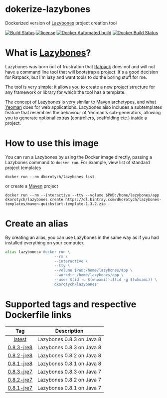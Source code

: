 # dokerize-lazybones
Dockerized version of [Lazybones] project creation tool

[![Build Status](https://travis-ci.org/dkorotych/dokerize-lazybones.svg?branch=0.8.3-jre8)](https://travis-ci.org/dkorotych/dokerize-lazybones)
[![license](https://img.shields.io/github/license/dkorotych/dokerize-lazybones.svg)](https://github.com/dkorotych/dokerize-lazybones.git)
[![Docker Automated build](https://img.shields.io/docker/automated/dkorotych/lazybones.svg)](https://hub.docker.com/r/dkorotych/lazybones)
[![Docker Build Status](https://img.shields.io/docker/build/dkorotych/lazybones.svg)](https://hub.docker.com/r/dkorotych/lazybones)

# What is [Lazybones]?
Lazybones was born out of frustration that [Ratpack](https://ratpack.io) does not and will not have a command line tool
that will bootstrap a project. It's a good decision for Ratpack, but I'm lazy and want tools to do the boring stuff for me.

The tool is very simple: it allows you to create a new project structure for any framework or library for which the tool has a template.

The concept of Lazybones is very similar to [Maven] archetypes, and what [Yeoman](http://yeoman.io/) does for web
applications. Lazybones also includes a subtemplates feature that resembles the behaviour of Yeoman's sub-generators,
allowing you to generate optional extras (controllers, scaffolding etc.) inside a project.

# How to use this image
You can run a Lazybones by using the Docker image directly, passing a Lazybones command to ```docker run```.
For example, view list of standard project templates 
```docker
docker run --rm dkorotych/lazybones list
```
or create a [Maven] project
```docker
docker run --rm --interactive --tty --volume $PWD:/home/lazybones/app dkorotych/lazybones create https://dl.bintray.com/dkorotych/lazybones-templates/maven-quickstart-template-1.3.2.zip .
```
# Create an alias
By creating an alias, you can use Lazybones in the same way as if you had installed everything on your computer.
```bash
alias lazybones='docker run \
                      --rm \
                      --interactive \
                      --tty \
                      --volume $PWD:/home/lazybones/app \
                      --workdir /home/lazybones/app \
                      --user $(id -u $(whoami)):$(id -g $(whoami)) \
                      dkorotych/lazybones'
```

# Supported tags and respective Dockerfile links
| Tag | Description |
|:---:|-------------|
|[latest](https://github.com/dkorotych/dokerize-lazybones/blob/latest/Dockerfile)|Lazybones 0.8.3 on Java 8|
|[0.8.3-jre8](https://github.com/dkorotych/dokerize-lazybones/blob/0.8.3-jre8/Dockerfile)|Lazybones 0.8.3 on Java 8|
|[0.8.2-jre8](https://github.com/dkorotych/dokerize-lazybones/blob/0.8.2-jre8/Dockerfile)|Lazybones 0.8.2 on Java 8|
|[0.8.1-jre8](https://github.com/dkorotych/dokerize-lazybones/blob/0.8.1-jre8/Dockerfile)|Lazybones 0.8.1 on Java 8|
|[0.8.3-jre7](https://github.com/dkorotych/dokerize-lazybones/blob/0.8.3-jre7/Dockerfile)|Lazybones 0.8.3 on Java 7|
|[0.8.2-jre7](https://github.com/dkorotych/dokerize-lazybones/blob/0.8.2-jre7/Dockerfile)|Lazybones 0.8.2 on Java 7|
|[0.8.1-jre7](https://github.com/dkorotych/dokerize-lazybones/blob/0.8.1-jre7/Dockerfile)|Lazybones 0.8.1 on Java 7|

[Lazybones]: https://github.com/pledbrook/lazybones
[Maven]: http://maven.apache.org/